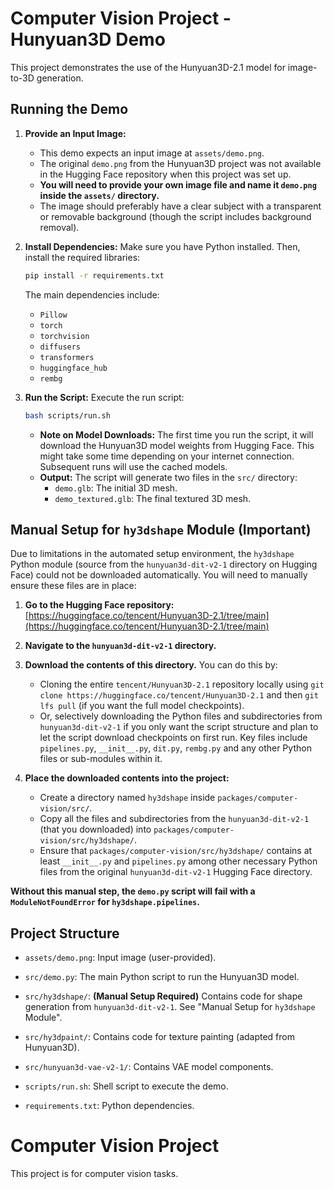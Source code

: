 # Computer Vision Project - Hunyuan3D Demo

This project demonstrates the use of the Hunyuan3D-2.1 model for image-to-3D generation.

## Running the Demo

1.  **Provide an Input Image:**
    *   This demo expects an input image at `assets/demo.png`.
    *   The original `demo.png` from the Hunyuan3D project was not available in the Hugging Face repository when this project was set up.
    *   **You will need to provide your own image file and name it `demo.png` inside the `assets/` directory.**
    *   The image should preferably have a clear subject with a transparent or removable background (though the script includes background removal).

2.  **Install Dependencies:**
    Make sure you have Python installed. Then, install the required libraries:
    ```bash
    pip install -r requirements.txt
    ```
    The main dependencies include:
    - `Pillow`
    - `torch`
    - `torchvision`
    - `diffusers`
    - `transformers`
    - `huggingface_hub`
    - `rembg`

3.  **Run the Script:**
    Execute the run script:
    ```bash
    bash scripts/run.sh
    ```

    *   **Note on Model Downloads:** The first time you run the script, it will download the Hunyuan3D model weights from Hugging Face. This might take some time depending on your internet connection. Subsequent runs will use the cached models.
    *   **Output:** The script will generate two files in the `src/` directory:
        *   `demo.glb`: The initial 3D mesh.
        *   `demo_textured.glb`: The final textured 3D mesh.


## Manual Setup for `hy3dshape` Module (Important)

Due to limitations in the automated setup environment, the `hy3dshape` Python module (source from the `hunyuan3d-dit-v2-1` directory on Hugging Face) could not be downloaded automatically. You will need to manually ensure these files are in place:

1.  **Go to the Hugging Face repository:**
    [https://huggingface.co/tencent/Hunyuan3D-2.1/tree/main](https://huggingface.co/tencent/Hunyuan3D-2.1/tree/main)

2.  **Navigate to the `hunyuan3d-dit-v2-1` directory.**

3.  **Download the contents of this directory.**
    You can do this by:
    *   Cloning the entire `tencent/Hunyuan3D-2.1` repository locally using `git clone https://huggingface.co/tencent/Hunyuan3D-2.1` and then `git lfs pull` (if you want the full model checkpoints).
    *   Or, selectively downloading the Python files and subdirectories from `hunyuan3d-dit-v2-1` if you only want the script structure and plan to let the script download checkpoints on first run. Key files include `pipelines.py`, `__init__.py`, `dit.py`, `rembg.py` and any other Python files or sub-modules within it.

4.  **Place the downloaded contents into the project:**
    *   Create a directory named `hy3dshape` inside `packages/computer-vision/src/`.
    *   Copy all the files and subdirectories from the `hunyuan3d-dit-v2-1` (that you downloaded) into `packages/computer-vision/src/hy3dshape/`.
    *   Ensure that `packages/computer-vision/src/hy3dshape/` contains at least `__init__.py` and `pipelines.py` among other necessary Python files from the original `hunyuan3d-dit-v2-1` Hugging Face directory.

**Without this manual step, the `demo.py` script will fail with a `ModuleNotFoundError` for `hy3dshape.pipelines`.**

## Project Structure

- `assets/demo.png`: Input image (user-provided).
- `src/demo.py`: The main Python script to run the Hunyuan3D model.

- `src/hy3dshape/`: **(Manual Setup Required)** Contains code for shape generation from `hunyuan3d-dit-v2-1`. See "Manual Setup for `hy3dshape` Module".
- `src/hy3dpaint/`: Contains code for texture painting (adapted from Hunyuan3D).
- `src/hunyuan3d-vae-v2-1/`: Contains VAE model components.
- `scripts/run.sh`: Shell script to execute the demo.
- `requirements.txt`: Python dependencies.

# Computer Vision Project

This project is for computer vision tasks.
